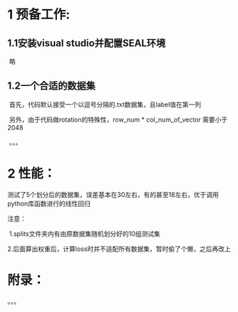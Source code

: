 # 1 预备工作:

## 1.1安装visual studio并配置SEAL环境

​	略

## 1.2一个合适的数据集

​	首先，代码默认接受一个以逗号分隔的.txt数据集，且label值在第一列

​	另外，由于代码做rotation的特殊性，row_num * col_num_of_vector 需要小于2048

​	。。。



# 2 性能：

​	测试了5个划分后的数据集，误差基本在30左右，有的甚至18左右，优于调用python库函数进行的线性回归







注意：

​	1.splits文件夹内有由原数据集随机划分好的10组测试集

​	2.后面算出权重后，计算loss时并不适配所有数据集，暂时偷了个懒，之后再改上





# 附录：

。。。
